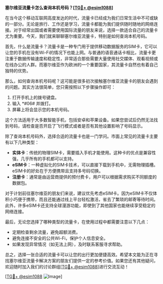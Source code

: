 **塞尔维亚流量卡怎么查询本机号码？[[TG💪+ @esim1088](https://t.me/s/esim1088)]**

在当今这个移动互联网高度发达的时代，流量卡已经成为我们日常生活中不可或缺的一部分。无论是旅行、工作还是学习，流量卡都能为我们提供随时随地的网络连接。对于经常出国或者需要使用国际流量的朋友来说，选择一款适合自己的流量卡尤为重要。今天，我们就来聊聊塞尔维亚流量卡，特别是如何查询本机号码。

首先，什么是流量卡？流量卡是一种专门用于提供移动数据服务的SIM卡，它可以让您的手机在没有Wi-Fi的情况下也能上网。与普通的语音通话卡相比，流量卡更注重于数据传输速度和稳定性，非常适合那些需要大量使用社交媒体、观看视频或在线办公的人群。而塞尔维亚作为欧洲的一个重要国家，其流量卡自然也有着自己独特的优势。

那么，如何查询本机号码呢？这可能是很多初次接触塞尔维亚流量卡的朋友会遇到的问题。其实方法很简单，您只需按照以下步骤操作即可：

1. 打开手机上的拨号键盘。
2. 输入 *#06# 并拨打。
3. 屏幕上将会显示您的本机号码。

这个方法适用于大多数智能手机，包括安卓和苹果设备。如果您尝试后仍然无法找到号码，请检查是否开启了飞行模式或者是否有其他设置影响了号码显示。

除了查询本机号码外，选择合适的流量卡也是一门学问。市面上常见的流量卡主要有以下几种类型：

- **实体卡**：传统的物理SIM卡，需要插入手机才能使用。这种卡的优点是兼容性强，几乎所有的手机都可以支持。
- **eSIM卡**：一种虚拟化的SIM卡技术，可以直接下载到手机中，无需物理插槽。eSIM卡的好处在于方便携带且支持多号码切换。
- **注册卡**：通常是由运营商提供的预付费卡，用户可以根据需求购买不同额度的数据包。

对于计划前往塞尔维亚的朋友们来说，建议优先考虑eSIM卡。因为eSIM卡不仅体积小巧便于携带，而且还能通过线上平台轻松激活，省去了繁琐的邮寄等待时间。此外，许多eSIM卡还支持全球漫游功能，即使到了其他国家也能继续享受稳定的网络连接。

最后，无论您选择了哪种类型的流量卡，在使用过程中都需要注意以下几点：

- 定期检查剩余流量，避免超额消费。
- 避免连接不安全的公共Wi-Fi，保护个人信息安全。
- 如果发现异常情况（如无法上网），及时联系客服寻求帮助。

总之，选择一张合适的流量卡可以让您的出行更加便捷高效。希望本文能为正在寻找塞尔维亚流量卡解决方案的朋友们提供一定的参考价值。如果您还有其他疑问，欢迎随时加入我们的讨论群组[[TG💪+ @esim1088](https://t.me/s/esim1088)]进行交流互动！

[[TG💪+ @esim1088](https://t.me/s/esim1088) ![Image](https://i.postimg.cc/4NQfJmqS/Snipaste-2025-05-13-00-14-12.png)]